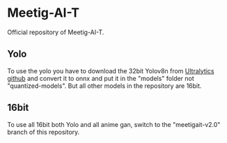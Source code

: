# Meetig-AI-T
Official repository of Meetig-AI-T.

## Yolo
To use the yolo you have to download the 32bit Yolov8n from [Ultralytics github](https://github.com/ultralytics/ultralytics) and convert it to onnx and put it in the "models" folder not "quantized-models". But all other models in the repository are 16bit.

## 16bit
To use all 16bit both Yolo and all anime gan, switch to the "meetigait-v2.0" branch of this repository.
